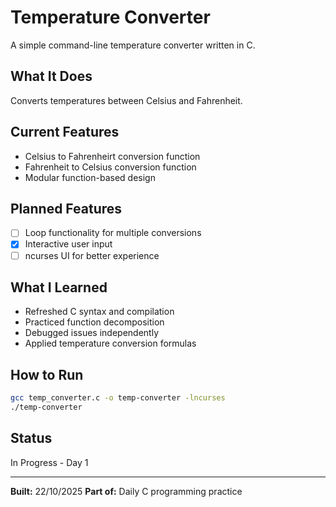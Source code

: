 # Temperature Converter

A simple command-line temperature converter written in C.

## What It Does
Converts temperatures between Celsius and Fahrenheit.

## Current Features
 - Celsius to Fahrenheirt conversion function
 - Fahrenheit to Celsius conversion function
 - Modular function-based design

## Planned Features
 - [ ] Loop functionality for multiple conversions
 - [x] Interactive user input
 - [ ] ncurses UI for better experience

## What I Learned
 - Refreshed C syntax and compilation
 - Practiced function decomposition
 - Debugged issues independently
 - Applied temperature conversion formulas

## How to Run
```bash
gcc temp_converter.c -o temp-converter -lncurses
./temp-converter
```

## Status
In Progress - Day 1

---
**Built:** 22/10/2025
**Part of:** Daily C programming practice